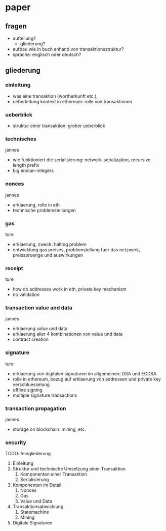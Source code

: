 # paper

## fragen

- aufteilung?
  - gliederung?
- aufbau wie in buch anhand von transaktionsstruktur?
- sprache: englisch oder deutsch?



## gliederung

### einleitung
- was eine transaktion (wortherkunft etc.), 
- ueberleitung kontext in ethereum: rolle von transaktionen
 
### ueberblick
- struktur einer transaktion: grober ueberblick

### technisches

jannes
- wie funktioniert die serialisierung: network-serialization, recursive length prefix
- big endian-integers

### nonces

jannes
- erklaerung, rolle in eth
- technische problemstellungen

### gas

ture
- erklaerung, zweck: halting problem
- entwicklung gas preises, problemstellung fuer das netzwerk, preisspruenge und auswirkungen

### receipt
ture

- how do addresses work in eth, private key mechanism
- no validation

### transaction value and data
jannes

- erklaerung value und data
- erklaerung aller 4 kombinationen von value und data
- contract creation

### signature
ture

- erklaerung von digitalen signaturen im allgemeinen: DSA und ECDSA
- rolle in ethereum, bezug auf erklaerung von addressen und private key verschluesselung
- offline signing 
- multiple signature transactions

### transaction propagation

jannes
- storage on blockchain: mining, etc.

### security

TODO: feingliederung

1. Einleitung
2. Struktur und technische Umsetzung einer Transaktion
    1. Komponenten einer Transaktion
    2. Serialisierung
3. Komponenten im Detail
    1. Nonces
    2. Gas
    3. Value und Data
4. Transaktionsabwicklung
    1. Statemachine
    2. Mining
5. Digitale Signaturen